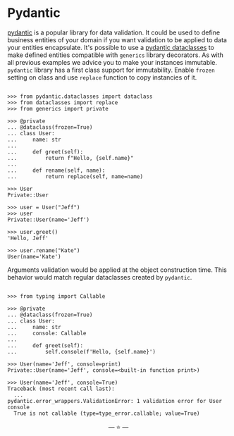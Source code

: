 # Pydantic

[pydantic](https://pydantic-docs.helpmanual.io/) is a popular library for data
validation. It could be used to define business entities of your domain if you
want validation to be applied to data your entities encapsulate. It's possible
to use a
[pydantic dataclasses](https://pydantic-docs.helpmanual.io/usage/dataclasses/)
to make defined entities compatible with `generics` library decorators. As with
all previous examples we advice you to make your instances immutable. `pydantic`
library has a first class support for immutability. Enable `frozen` setting on
class and use `replace` function to copy instancies of it.

```pycon

>>> from pydantic.dataclasses import dataclass
>>> from dataclasses import replace
>>> from generics import private

>>> @private
... @dataclass(frozen=True)
... class User:
...     name: str
...
...     def greet(self):
...         return f"Hello, {self.name}"
...
...     def rename(self, name):
...         return replace(self, name=name)

>>> User
Private::User

>>> user = User("Jeff")
>>> user
Private::User(name='Jeff')

>>> user.greet()
'Hello, Jeff'

>>> user.rename("Kate")
User(name='Kate')

```

Arguments validation would be applied at the object construction time. This
behavior would match regular dataclasses created by `pydantic`.

```pycon

>>> from typing import Callable

>>> @private
... @dataclass(frozen=True)
... class User:
...     name: str
...     console: Callable
...
...     def greet(self):
...         self.console(f'Hello, {self.name}')

>>> User(name='Jeff', console=print)
Private::User(name='Jeff', console=<built-in function print>)

>>> User(name='Jeff', console=True)
Traceback (most recent call last):
  ...
pydantic.error_wrappers.ValidationError: 1 validation error for User
console
  True is not callable (type=type_error.callable; value=True)

```

<p align="center">&mdash; ⭐ &mdash;</p>
